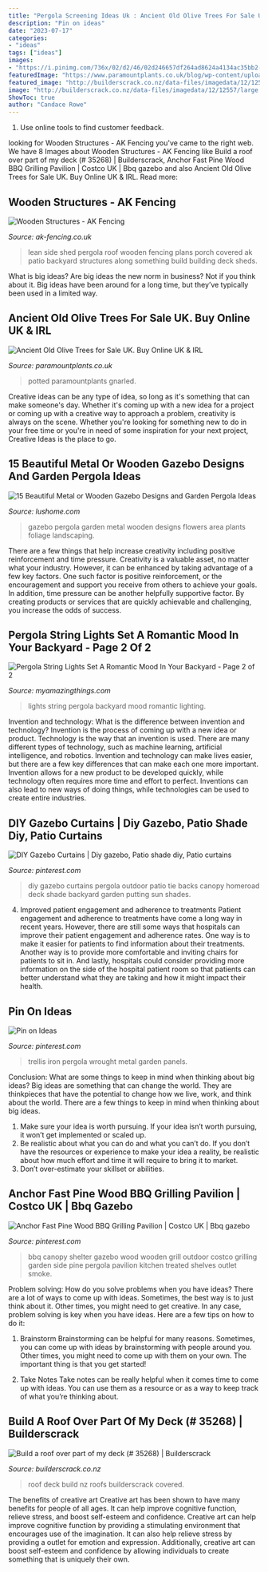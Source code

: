 ```yaml
---
title: "Pergola Screening Ideas Uk : Ancient Old Olive Trees For Sale Uk. Buy Online Uk &amp; Irl"
description: "Pin on ideas"
date: "2023-07-17"
categories:
- "ideas"
tags: ["ideas"]
images:
- "https://i.pinimg.com/736x/02/d2/46/02d246657df264ad8624a4134ac35bb2--wrought-iron-trellis-iron-pergola.jpg"
featuredImage: "https://www.paramountplants.co.uk/blog/wp-content/uploads/2016/07/Mature-Old-Olive-Trees-UK.jpg"
featured_image: "http://builderscrack.co.nz/data-files/imagedata/12/12557/large.jpg"
image: "http://builderscrack.co.nz/data-files/imagedata/12/12557/large.jpg"
ShowToc: true
author: "Candace Rowe"
---
```



1. Use online tools to find customer feedback.

	

		
looking for Wooden Structures - AK Fencing you've came to the right web. We have 8 Images about Wooden Structures - AK Fencing like Build a roof over part of my deck (# 35268) | Builderscrack, Anchor Fast Pine Wood BBQ Grilling Pavilion | Costco UK | Bbq gazebo and also Ancient Old Olive Trees for Sale UK. Buy Online UK &amp; IRL. Read more:
		
    
## Wooden Structures - AK Fencing

<img loading=lazy src="http://www.ak-fencing.co.uk/js/plugins/imagemanager/files/leanto.jpg" onerror="this.onerror=null;this.src='https://tse4.mm.bing.net/th?id=OIP.8gSg848n9WVEkTZzVY963gHaFj&amp;pid=15.1';" alt="Wooden Structures - AK Fencing">

_Source: ak-fencing.co.uk_

>lean side shed pergola roof wooden fencing plans porch covered ak patio backyard structures along something build building deck sheds. 

	

What is big ideas?
Are big ideas the new norm in business? Not if you think about it. Big ideas have been around for a long time, but they’ve typically been used in a limited way.

    
## Ancient Old Olive Trees For Sale UK. Buy Online UK &amp; IRL

<img loading=lazy src="https://www.paramountplants.co.uk/blog/wp-content/uploads/2016/07/Mature-Old-Olive-Trees-UK.jpg" onerror="this.onerror=null;this.src='https://tse2.mm.bing.net/th?id=OIP.vsfeLVB4uekjhywwidt5DgHaLo&amp;pid=15.1';" alt="Ancient Old Olive Trees for Sale UK. Buy Online UK &amp; IRL">

_Source: paramountplants.co.uk_

>potted paramountplants gnarled. 

	

Creative ideas can be any type of idea, so long as it's something that can make someone's day. Whether it's coming up with a new idea for a project or coming up with a creative way to approach a problem, creativity is always on the scene. Whether you're looking for something new to do in your free time or you're in need of some inspiration for your next project, Creative Ideas is the place to go.

    
## 15 Beautiful Metal Or Wooden Gazebo Designs And Garden Pergola Ideas

<img loading=lazy src="https://www.lushome.com/wp-content/uploads/2014/05/garden-design-pergola-ideas-gazebo-designs-7.jpg" onerror="this.onerror=null;this.src='https://tse3.mm.bing.net/th?id=OIP.Mw3SuLkF_6zEp_Kkt55bhQHaHy&amp;pid=15.1';" alt="15 Beautiful Metal or Wooden Gazebo Designs and Garden Pergola Ideas">

_Source: lushome.com_

>gazebo pergola garden metal wooden designs flowers area plants foliage landscaping. 

	

There are a few things that help increase creativity including positive reinforcement and time pressure.
Creativity is a valuable asset, no matter what your industry. However, it can be enhanced by taking advantage of a few key factors. One such factor is positive reinforcement, or the encouragement and support you receive from others to achieve your goals. In addition, time pressure can be another helpfully supportive factor. By creating products or services that are quickly achievable and challenging, you increase the odds of success.

    
## Pergola String Lights Set A Romantic Mood In Your Backyard - Page 2 Of 2

<img loading=lazy src="http://myamazingthings.com/wp-content/uploads/2017/05/pergola-lighting-ideas-string-lights-1024x683.jpg" onerror="this.onerror=null;this.src='https://tse3.mm.bing.net/th?id=OIP.ILYdwJdlByyX6w5comvouQHaE8&amp;pid=15.1';" alt="Pergola String Lights Set A Romantic Mood In Your Backyard - Page 2 of 2">

_Source: myamazingthings.com_

>lights string pergola backyard mood romantic lighting. 

	

Invention and technology: What is the difference between invention and technology?
Invention is the process of coming up with a new idea or product. Technology is the way that an invention is used. There are many different types of technology, such as machine learning, artificial intelligence, and robotics. Invention and technology can make lives easier, but there are a few key differences that can make each one more important. 
Invention allows for a new product to be developed quickly, while technology often requires more time and effort to perfect. Inventions can also lead to new ways of doing things, while technologies can be used to create entire industries.

    
## DIY Gazebo Curtains | Diy Gazebo, Patio Shade Diy, Patio Curtains

<img loading=lazy src="https://i.pinimg.com/736x/0c/7b/c0/0c7bc0d2ef1114aa353ae5e5bdf946e8.jpg" onerror="this.onerror=null;this.src='https://tse4.mm.bing.net/th?id=OIP.OpTB-hhUA29VllsIkA9MqgHaFj&amp;pid=15.1';" alt="DIY Gazebo Curtains | Diy gazebo, Patio shade diy, Patio curtains">

_Source: pinterest.com_

>diy gazebo curtains pergola outdoor patio tie backs canopy homeroad deck shade backyard garden putting sun shades. 

	

4) Improved patient engagement and adherence to treatments
Patient engagement and adherence to treatments have come a long way in recent years. However, there are still some ways that hospitals can improve their patient engagement and adherence rates. One way is to make it easier for patients to find information about their treatments. Another way is to provide more comfortable and inviting chairs for patients to sit in. And lastly, hospitals could consider providing more information on the side of the hospital patient room so that patients can better understand what they are taking and how it might impact their health.

    
## Pin On Ideas

<img loading=lazy src="https://i.pinimg.com/736x/02/d2/46/02d246657df264ad8624a4134ac35bb2--wrought-iron-trellis-iron-pergola.jpg" onerror="this.onerror=null;this.src='https://tse2.mm.bing.net/th?id=OIP.2ZV-4AiTcr466tFuV8eIEAHaJ4&amp;pid=15.1';" alt="Pin on Ideas">

_Source: pinterest.com_

>trellis iron pergola wrought metal garden panels. 

	

Conclusion: What are some things to keep in mind when thinking about big ideas?
Big ideas are something that can change the world. They are thinkpieces that have the potential to change how we live, work, and think about the world. There are a few things to keep in mind when thinking about big ideas. 
1. Make sure your idea is worth pursuing. If your idea isn’t worth pursuing, it won’t get implemented or scaled up. 
2. Be realistic about what you can do and what you can’t do. If you don’t have the resources or experience to make your idea a reality, be realistic about how much effort and time it will require to bring it to market. 
3. Don’t over-estimate your skillset or abilities.

    
## Anchor Fast Pine Wood BBQ Grilling Pavilion | Costco UK | Bbq Gazebo

<img loading=lazy src="https://i.pinimg.com/736x/53/ba/e6/53bae6902329041dfe66850cb9c8594c.jpg" onerror="this.onerror=null;this.src='https://tse4.mm.bing.net/th?id=OIP.-CUe_Z0VliYa7u-icFvM4gHaHa&amp;pid=15.1';" alt="Anchor Fast Pine Wood BBQ Grilling Pavilion | Costco UK | Bbq gazebo">

_Source: pinterest.com_

>bbq canopy shelter gazebo wood wooden grill outdoor costco grilling garden side pine pergola pavilion kitchen treated shelves outlet smoke. 

	

Problem solving: How do you solve problems when you have ideas?
There are a lot of ways to come up with ideas. Sometimes, the best way is to just think about it. Other times, you might need to get creative. In any case, problem solving is key when you have ideas. Here are a few tips on how to do it:
1. Brainstorm
Brainstorming can be helpful for many reasons. Sometimes, you can come up with ideas by brainstorming with people around you. Other times, you might need to come up with them on your own. The important thing is that you get started!

2. Take Notes
Take notes can be really helpful when it comes time to come up with ideas. You can use them as a resource or as a way to keep track of what you’re thinking about.

    
## Build A Roof Over Part Of My Deck (# 35268) | Builderscrack

<img loading=lazy src="http://builderscrack.co.nz/data-files/imagedata/12/12557/large.jpg" onerror="this.onerror=null;this.src='https://tse2.mm.bing.net/th?id=OIP.GcdE-ZnmmTIeqo6ptuUTTQAAAA&amp;pid=15.1';" alt="Build a roof over part of my deck (# 35268) | Builderscrack">

_Source: builderscrack.co.nz_

>roof deck build nz roofs builderscrack covered. 

	

The benefits of creative art
Creative art has been shown to have many benefits for people of all ages. It can help improve cognitive function, relieve stress, and boost self-esteem and confidence.
Creative art can help improve cognitive function by providing a stimulating environment that encourages use of the imagination. It can also help relieve stress by providing a outlet for emotion and expression. Additionally, creative art can boost self-esteem and confidence by allowing individuals to create something that is uniquely their own.

